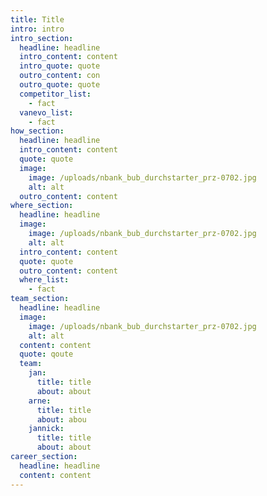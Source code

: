 ```yaml
---
title: Title
intro: intro
intro_section:
  headline: headline
  intro_content: content
  intro_quote: quote
  outro_content: con
  outro_quote: quote
  competitor_list:
    - fact
  vanevo_list:
    - fact
how_section:
  headline: headline
  intro_content: content
  quote: quote
  image:
    image: /uploads/nbank_bub_durchstarter_prz-0702.jpg
    alt: alt
  outro_content: content
where_section:
  headline: headline
  image:
    image: /uploads/nbank_bub_durchstarter_prz-0702.jpg
    alt: alt
  intro_content: content
  quote: quote
  outro_content: content
  where_list:
    - fact
team_section:
  headline: headline
  image:
    image: /uploads/nbank_bub_durchstarter_prz-0702.jpg
    alt: alt
  content: content
  quote: qoute
  team:
    jan:
      title: title
      about: about
    arne:
      title: title
      about: abou
    jannick:
      title: title
      about: about
career_section:
  headline: headline
  content: content
---
```


